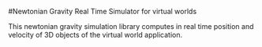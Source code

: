 #Newtonian Gravity Real Time Simulator for virtual worlds

This newtonian gravity simulation library computes in real time position and velocity of 3D objects of the virtual world application.